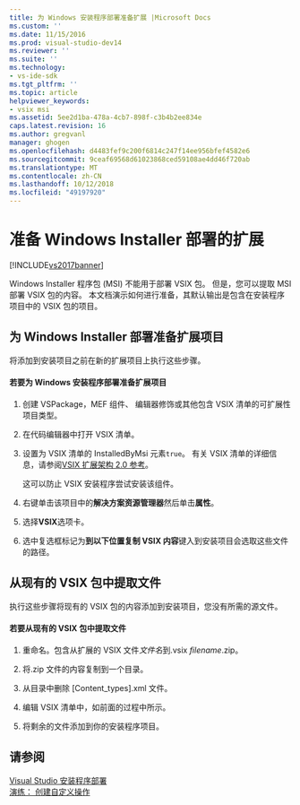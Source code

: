 ```yaml
---
title: 为 Windows 安装程序部署准备扩展 |Microsoft Docs
ms.custom: ''
ms.date: 11/15/2016
ms.prod: visual-studio-dev14
ms.reviewer: ''
ms.suite: ''
ms.technology:
- vs-ide-sdk
ms.tgt_pltfrm: ''
ms.topic: article
helpviewer_keywords:
- vsix msi
ms.assetid: 5ee2d1ba-478a-4cb7-898f-c3b4b2ee834e
caps.latest.revision: 16
ms.author: gregvanl
manager: ghogen
ms.openlocfilehash: d4483fef9c200f6814c247f14ee956bfef4582e6
ms.sourcegitcommit: 9ceaf69568d61023868ced59108ae4dd46f720ab
ms.translationtype: MT
ms.contentlocale: zh-CN
ms.lasthandoff: 10/12/2018
ms.locfileid: "49197920"
---
```

# <a name="preparing-extensions-for-windows-installer-deployment"></a>准备 Windows Installer 部署的扩展
[!INCLUDE[vs2017banner](../includes/vs2017banner.md)]

Windows Installer 程序包 (MSI) 不能用于部署 VSIX 包。 但是，您可以提取 MSI 部署 VSIX 包的内容。 本文档演示如何进行准备，其默认输出是包含在安装程序项目中的 VSIX 包的项目。  
  
## <a name="preparing-an-extension-project-for-windows-installer-deployment"></a>为 Windows Installer 部署准备扩展项目  
 将添加到安装项目之前在新的扩展项目上执行这些步骤。  
  
#### <a name="to-prepare-an-extension-project-for-windows-installer-deployment"></a>若要为 Windows 安装程序部署准备扩展项目  
  
1.  创建 VSPackage，MEF 组件、 编辑器修饰或其他包含 VSIX 清单的可扩展性项目类型。  
  
2.  在代码编辑器中打开 VSIX 清单。  
  
3.  设置为 VSIX 清单的 InstalledByMsi 元素`true`。 有关 VSIX 清单的详细信息，请参阅[VSIX 扩展架构 2.0 参考](../extensibility/vsix-extension-schema-2-0-reference.md)。  
  
     这可以防止 VSIX 安装程序尝试安装该组件。  
  
4.  右键单击该项目中的**解决方案资源管理器**然后单击**属性**。  
  
5.  选择**VSIX**选项卡。  
  
6.  选中复选框标记为**到以下位置复制 VSIX 内容**键入到安装项目会选取这些文件的路径。  
  
## <a name="extracting-files-from-an-existing-vsix-package"></a>从现有的 VSIX 包中提取文件  
 执行这些步骤将现有的 VSIX 包的内容添加到安装项目，您没有所需的源文件。  
  
#### <a name="to-extract-files-from-an-existing-vsix-package"></a>若要从现有的 VSIX 包中提取文件  
  
1.  重命名。包含从扩展的 VSIX 文件*文件名*到.vsix *filename*.zip。  
  
2.  将.zip 文件的内容复制到一个目录。  
  
3.  从目录中删除 [Content_types].xml 文件。  
  
4.  编辑 VSIX 清单中，如前面的过程中所示。  
  
5.  将剩余的文件添加到你的安装程序项目。  
  
## <a name="see-also"></a>请参阅  
 [Visual Studio 安装程序部署](http://msdn.microsoft.com/en-us/121be21b-b916-43e2-8f10-8b080516d2a0)   
 [演练： 创建自定义操作](http://msdn.microsoft.com/en-us/4bd4b63a-2b91-431e-839c-5752443f0eaf)

